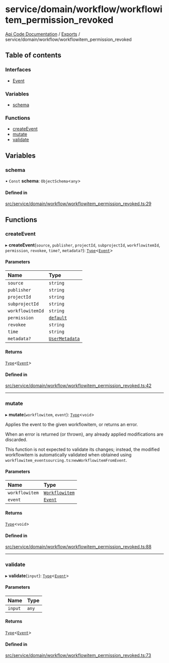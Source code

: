 # service/domain/workflow/workflowitem\_permission\_revoked
 
[Api Code Documentation](../README.md) / [Exports](../modules.md) / service/domain/workflow/workflowitem\_permission\_revoked

## Table of contents

### Interfaces

- [Event](../interfaces/service_domain_workflow_workflowitem_permission_revoked.Event.md)

### Variables

- [schema](service_domain_workflow_workflowitem_permission_revoked.md#schema)

### Functions

- [createEvent](service_domain_workflow_workflowitem_permission_revoked.md#createevent)
- [mutate](service_domain_workflow_workflowitem_permission_revoked.md#mutate)
- [validate](service_domain_workflow_workflowitem_permission_revoked.md#validate)

## Variables

### schema

• `Const` **schema**: `ObjectSchema`\<`any`\>

#### Defined in

[src/service/domain/workflow/workflowitem_permission_revoked.ts:29](https://github.com/openkfw/TruBudget/blob/e3c318d/api/src/service/domain/workflow/workflowitem_permission_revoked.ts#L29)

## Functions

### createEvent

▸ **createEvent**(`source`, `publisher`, `projectId`, `subprojectId`, `workflowitemId`, `permission`, `revokee`, `time?`, `metadata?`): [`Type`](result.md#type)\<[`Event`](../interfaces/service_domain_workflow_workflowitem_permission_revoked.Event.md)\>

#### Parameters

| Name | Type |
| :------ | :------ |
| `source` | `string` |
| `publisher` | `string` |
| `projectId` | `string` |
| `subprojectId` | `string` |
| `workflowitemId` | `string` |
| `permission` | [`default`](authz_intents.md#default) |
| `revokee` | `string` |
| `time` | `string` |
| `metadata?` | [`UserMetadata`](service_domain_metadata.md#usermetadata) |

#### Returns

[`Type`](result.md#type)\<[`Event`](../interfaces/service_domain_workflow_workflowitem_permission_revoked.Event.md)\>

#### Defined in

[src/service/domain/workflow/workflowitem_permission_revoked.ts:42](https://github.com/openkfw/TruBudget/blob/e3c318d/api/src/service/domain/workflow/workflowitem_permission_revoked.ts#L42)

___

### mutate

▸ **mutate**(`workflowitem`, `event`): [`Type`](result.md#type)\<`void`\>

Applies the event to the given workflowitem, or returns an error.

When an error is returned (or thrown), any already applied modifications are
discarded.

This function is not expected to validate its changes; instead, the modified
workflowitem is automatically validated when obtained using
`workflowitem_eventsourcing.ts`:`newWorkflowitemFromEvent`.

#### Parameters

| Name | Type |
| :------ | :------ |
| `workflowitem` | [`Workflowitem`](../interfaces/service_domain_workflow_workflowitem.Workflowitem.md) |
| `event` | [`Event`](../interfaces/service_domain_workflow_workflowitem_permission_revoked.Event.md) |

#### Returns

[`Type`](result.md#type)\<`void`\>

#### Defined in

[src/service/domain/workflow/workflowitem_permission_revoked.ts:88](https://github.com/openkfw/TruBudget/blob/e3c318d/api/src/service/domain/workflow/workflowitem_permission_revoked.ts#L88)

___

### validate

▸ **validate**(`input`): [`Type`](result.md#type)\<[`Event`](../interfaces/service_domain_workflow_workflowitem_permission_revoked.Event.md)\>

#### Parameters

| Name | Type |
| :------ | :------ |
| `input` | `any` |

#### Returns

[`Type`](result.md#type)\<[`Event`](../interfaces/service_domain_workflow_workflowitem_permission_revoked.Event.md)\>

#### Defined in

[src/service/domain/workflow/workflowitem_permission_revoked.ts:73](https://github.com/openkfw/TruBudget/blob/e3c318d/api/src/service/domain/workflow/workflowitem_permission_revoked.ts#L73)
